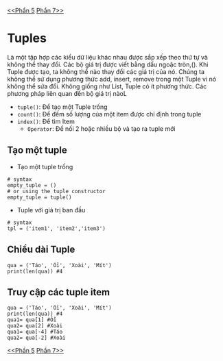 [<<Phần 5](../docs-tutorial-py/part5.md) [Phần 7>>](../docs-tutorial-py/part7.md)
# Tuples
Là một tập hợp các kiểu dữ liệu khác nhau được sắp xếp theo thứ tự và không thể thay đổi. Các bộ giá trị được viết bằng dấu ngoặc tròn,(). Khi Tuple được tạo, ta không thể nào thay đổi các giá trị của nó. Chúng ta không thể sử dụng phương thức add, insert, remove trong một Tuple vì nó không thể sửa đổi. Không giống như List, Tuple có ít phương thức. Các phương pháp liên quan đến bộ giá trị nàoL
* `tuple()`: Để tạo một Tuple trống
* `count()`: Để đếm số lượng của một item được chỉ định trong tuple
* `index()`: Để tìm Item 
    * `Operator`: Để nối 2 hoặc nhiều bộ và tạo ra tuple mới

## Tạo một tuple
* Tạo một tuple trống
```
# syntax
empty_tuple = ()
# or using the tuple constructor
empty_tuple = tuple()
```
* Tuple với giá trị ban đầu
```
# syntax
tpl = ('item1', 'item2','item3')
```
## Chiều dài Tuple


```
qua = ('Táo', 'Ổi', 'Xoài', 'Mít')
print(len(qua)) #4

```

## Truy cập các tuple item
```
qua = ('Táo', 'Ổi', 'Xoài', 'Mít')
print(len(qua)) #4
qua1= qua[1] #Ổi
qua2= qua[2] #Xoài
qua1= qua[-4] #Táo
qua2= qua[-2] #Xoài
```
[<<Phần 5](../docs-tutorial-py/part5.md) [Phần 7>>](../docs-tutorial-py/part7.md)